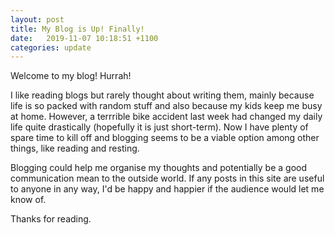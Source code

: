 ```yaml
---
layout: post
title: My Blog is Up! Finally!
date:   2019-11-07 10:18:51 +1100
categories: update
---
```


Welcome to my blog! Hurrah!

I like reading blogs but rarely thought about writing them, mainly because life is so packed with random stuff and also because my kids keep me busy at home. However, a terrrible bike accident last week had changed my daily life quite drastically (hopefully it is just short-term). Now I have plenty of spare time to kill off and blogging seems to be a viable option among other things, like reading and resting.

Blogging could help me organise my thoughts and potentially be a good communication mean to the outside world. If any posts in this site are useful to anyone in any way, I'd be happy and happier if the audience would let me know of.

Thanks for reading.